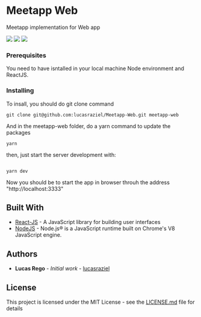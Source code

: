 # Meetapp Web

Meetapp implementation for Web app

<img src="https://user-images.githubusercontent.com/26093830/67793484-aba10280-fa59-11e9-929b-9108536ab2f9.png" >
<img src="https://user-images.githubusercontent.com/26093830/67793485-aba10280-fa59-11e9-9766-7461c993be02.png"  >
<img src="https://user-images.githubusercontent.com/26093830/67793486-ac399900-fa59-11e9-93e0-d708133516b8.png"  >

### Prerequisites

You need to have isntalled in your local machine Node environment and ReactJS.

### Installing

To insall, you should do git clone command

```
git clone git@github.com:lucasraziel/Meetapp-Web.git meetapp-web

```

And in the meetapp-web folder, do a yarn command to update the packages

```
yarn

```

then, just start the server development with:

```

yarn dev

```

Now you should be to start the app in browser throuh the address "http://localhost:3333"

## Built With

- [React-JS](https://reactjs.org/) - A JavaScript library for building user interfaces
- [NodeJS](https://nodejs.org/en/) - Node.js® is a JavaScript runtime built on Chrome's V8 JavaScript engine.

## Authors

- **Lucas Rego** - _Initial work_ - [lucasraziel](https://github.com/lucasraziel)

## License

This project is licensed under the MIT License - see the [LICENSE.md](LICENSE.md) file for details

```

```
